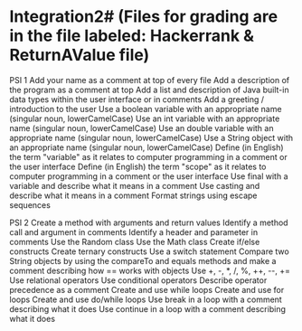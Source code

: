 # Integration2# (Files for grading are in the file labeled: Hackerrank & ReturnAValue file)
PSI 1
Add your name as a comment at top of every file
Add a description of the program as a comment at top
Add a list and description of Java built-in data types within the user interface or in comments
Add a greeting / introduction to the user
Use a boolean variable with an appropriate name  (singular noun, lowerCamelCase)
Use an int variable with an appropriate name (singular noun, lowerCamelCase)
Use an double variable with an appropriate name (singular noun, lowerCamelCase)
Use a String object with an appropriate name (singular noun, lowerCamelCase)
Define (in English) the term "variable" as it relates to computer programming in a comment or the user interface
Define (in English) the term "scope" as it relates to computer programming in a comment or the user interface
Use final with a variable and describe what it means in a comment
Use casting and describe what it means in a comment
Format strings using escape sequences

PSI 2
Create a method with arguments and return values
Identify a method call and argument in comments
Identify a header and parameter in comments
Use the Random class
Use the Math class
Create if/else constructs
Create ternary constructs
Use a switch statement
Compare two String objects by using the compareTo and equals methods and make a comment describing how == works with objects
Use +, -, *, /, %, ++, --, += 
Use relational operators
Use conditional operators
Describe operator precedence as a comment
Create and use while loops
Create and use for loops
Create and use do/while loops
Use break in a loop with a comment describing what it does
Use continue in a loop with a comment describing what it does
